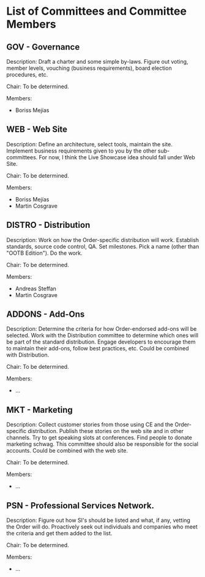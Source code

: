 List of Committees and Committee Members
======================================================================

GOV - Governance
----------------------------------------------------------------------

Description: Draft a charter and some simple by-laws. Figure out voting, member
levels, vouching (business requirements), board election procedures, etc. 

Chair: To be determined.

Members:

- Boriss Mejías


WEB - Web Site
----------------------------------------------------------------------

Description: Define an architecture, select tools, maintain the site. Implement
business requirements given to you by the other sub-committees. For now, I think
the Live Showcase idea should fall under Web Site.

Chair: To be determined.

Members:

- Boriss Mejías
- Martin Cosgrave


DISTRO - Distribution
----------------------------------------------------------------------

Description: Work on how the Order-specific distribution will work. Establish
standards, source code control, QA. Set milestones. Pick a name (other than
"OOTB Edition"). Do the work.

Chair: To be determined.

Members:

- Andreas Steffan
- Martin Cosgrave


ADDONS - Add-Ons
----------------------------------------------------------------------

Description: Determine the criteria for how Order-endorsed add-ons will be
selected. Work with the Distribution committee to determine which ones will be
part of the standard distribution. Engage developers to encourage them to
maintain their add-ons, follow best practices, etc. Could be combined with
Distribution.

Chair: To be determined.

Members:

- ...


MKT - Marketing
----------------------------------------------------------------------

Description: Collect customer stories from those using CE and the Order-specific
distribution. Publish these stories on the web site and in other channels. Try
to get speaking slots at conferences. Find people to donate marketing schwag.
This committee should also be responsible for the social accounts. Could be
combined with the web site.

Chair: To be determined.

Members:

- ...


PSN - Professional Services Network.
----------------------------------------------------------------------

Description: Figure out how SI's should be listed and what, if any, vetting the
Order will do. Proactively seek out individuals and companies who meet the
criteria and get them added to the list.

Chair: To be determined.

Members:

- ...
